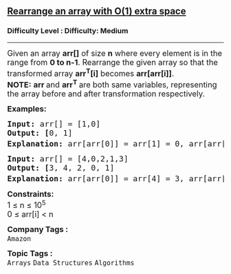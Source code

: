 <h2><a href="https://www.geeksforgeeks.org/problems/rearrange-an-array-with-o1-extra-space3142/1?sortBy=submissions&category%5B%5D=Arrays&page=2&difficulty%5B%5D=1">Rearrange an array with O(1) extra space</a></h2><h3>Difficulty Level : Difficulty: Medium</h3><hr><div class="problems_problem_content__Xm_eO"><p><span style="font-size: 18px;">Given an array&nbsp;<strong>arr[]</strong> of size <strong>n</strong> where every element is in the range from&nbsp;<strong>0&nbsp;to&nbsp;n-1</strong>. Rearrange the given array so that the transformed array <strong>arr<sup>T</sup>[i]</strong> becomes&nbsp;<strong>arr[arr[i]]</strong>.<br></span><strong><span style="font-size: 18px;">NOTE:</span></strong><span style="font-size: 18px;">&nbsp;<strong>arr </strong>and&nbsp;<strong>arr<sup>T</sup> </strong>are both same variables, representing the array before and after transformation respectively.</span></p>
<p><span style="font-size: 18px;"><strong>Examples:<br></strong></span></p>
<pre><span style="font-size: 18px;"><strong>Input:</strong> arr[] = [1,0]
<strong>Output: [</strong>0, 1]<strong>
Explanation: </strong>arr[arr[0]] = arr[1] = 0, arr[arr[1]] = arr[0] = 1 </span><span style="font-size: 14pt;">So, arr<sup>T</sup> becomes [0, 1]</span>
</pre>
<pre><span style="font-size: 18px;"><strong>Input:</strong> arr[] = [4,0,2,1,3]
<strong>Output: [</strong>3, 4, 2, 0, 1]<strong>
Explanation: </strong>arr[arr[0]] = arr[4] = 3, arr[arr[1]] = arr[0] = 4, arr[arr[2]] = arr[2] = 2, arr[arr[3]] = arr[1] = 0, arr[arr[4]] = arr[3] = 1 and so on </span><span style="font-size: 14pt;">So, arr<sup style="font-family: sans-serif;">T</sup></span><span style="font-size: 14pt; font-family: sans-serif;"> becomes [3, 4, 2, 0, 1]</span></pre>
<p><span style="font-size: 18px;"><strong>Constraints:</strong></span><br><span style="font-size: 18px;">1 ≤ n ≤ 10<sup>5</sup><br>0 ≤ arr[i] &lt; n</span></p></div><p><span style=font-size:18px><strong>Company Tags : </strong><br><code>Amazon</code>&nbsp;<br><p><span style=font-size:18px><strong>Topic Tags : </strong><br><code>Arrays</code>&nbsp;<code>Data Structures</code>&nbsp;<code>Algorithms</code>&nbsp;